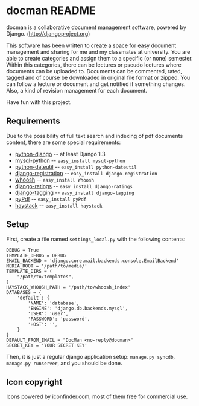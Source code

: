 docman README
=============

docman is a collaborative document management software, powered by Django. (http://djangoproject.org)

This software has been written to create a space for easy document management and sharing for me and my classmates at university. You are able to create categories and assign them to a specific (or none) semester. Within this categories, there can be lectures or pseudo lectures where documents can be uploaded to. Documents can be commented, rated, tagged and of course be downloaded in original file format or zipped. You can follow a lecture or document and get notified if something changes. Also, a kind of revision management for each document.

Have fun with this project.

Requirements
------------

Due to the possibility of full text search and indexing of pdf documents content, there are some special requirements:

* [python-django](http://djangoproject.org) -- at least Django 1.3
* [mysql-python](http://sourceforge.net/projects/mysql-python/) -- `easy_install mysql-python`
* [python-dateutil](http://labix.org/python-dateutil) -- `easy_install python-dateutil`
* [django-registration](http://code.google.com/p/django-registration/) -- `easy_install django-registration`
* [whoosh](https://bitbucket.org/mchaput/whoosh/wiki/Home) -- `easy_install Whoosh`
* [django-ratings](https://github.com/dcramer/django-ratings) -- `easy_install django-ratings`
* [django-tagging](http://code.google.com/p/django-tagging/) -- `easy_install django-tagging`
* [pyPdf](http://pybrary.net/pyPdf/) -- `easy_install pyPdf`
* [haystack](http://haystacksearch.org/) -- `easy_install haystack`

Setup
-----

First, create a file named `settings_local.py` with the following contents:

	DEBUG = True
	TEMPLATE_DEBUG = DEBUG
	EMAIL_BACKEND = 'django.core.mail.backends.console.EmailBackend'
	MEDIA_ROOT = '/path/to/media/'
	TEMPLATE_DIRS = (
		"/path/to/templates",
	)
	HAYSTACK_WHOOSH_PATH = '/path/to/whoosh_index'
	DATABASES = {
		'default': {
	    	'NAME': 'database',
	        'ENGINE': 'django.db.backends.mysql',
	        'USER': 'user',
	        'PASSWORD': 'password',
	        'HOST': '',
		}
	}
	DEFAULT_FROM_EMAIL = "DocMan <no-reply@docman>"
	SECRET_KEY = 'YOUR SECRET KEY'

Then, it is just a regular django application setup: `manage.py syncdb`, `manage.py runserver`, and you should be done.

Icon copyright
--------------

Icons powered by iconfinder.com, most of them free for commercial use.
